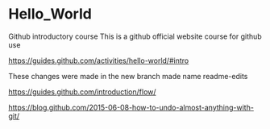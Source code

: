 # Hello_World
Github introductory course
This is a github official website course for github use

https://guides.github.com/activities/hello-world/#intro

These changes were made in the new branch made name readme-edits

https://guides.github.com/introduction/flow/

https://blog.github.com/2015-06-08-how-to-undo-almost-anything-with-git/

